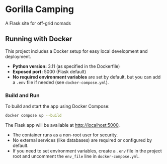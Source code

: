 # Gorilla Camping
A Flask site for off-grid nomads

## Running with Docker

This project includes a Docker setup for easy local development and deployment.

- **Python version:** 3.11 (as specified in the Dockerfile)
- **Exposed port:** 5000 (Flask default)
- **No required environment variables** are set by default, but you can add a `.env` file if needed (see `docker-compose.yml`).

### Build and Run

To build and start the app using Docker Compose:

```sh
docker compose up --build
```

The Flask app will be available at [http://localhost:5000](http://localhost:5000).

- The container runs as a non-root user for security.
- No external services (like databases) are required or configured by default.
- If you need to set environment variables, create a `.env` file in the project root and uncomment the `env_file` line in `docker-compose.yml`.
